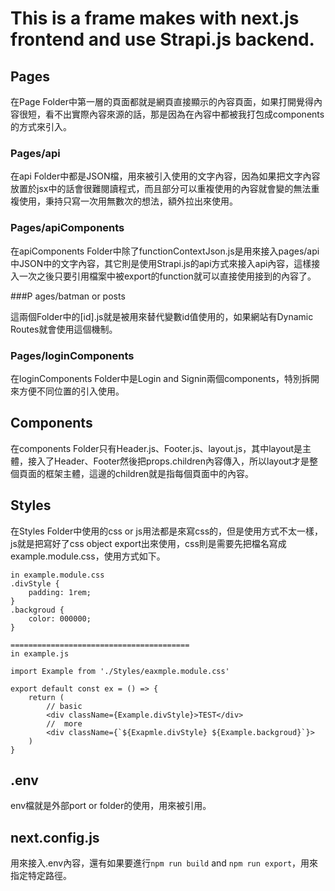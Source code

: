 # This is a frame makes with next.js frontend and use Strapi.js backend.

## Pages

在Page Folder中第一層的頁面都就是網頁直接顯示的內容頁面，如果打開覺得內容很短，看不出實際內容來源的話，那是因為在內容中都被我打包成components的方式來引入。

### Pages/api

在api Folder中都是JSON檔，用來被引入使用的文字內容，因為如果把文字內容放置於jsx中的話會很難閱讀程式，而且部分可以重複使用的內容就會變的無法重複使用，秉持只寫一次用無數次的想法，額外拉出來使用。

### Pages/apiComponents

在apiComponents Folder中除了functionContextJson.js是用來接入pages/api中JSON中的文字內容，其它則是使用Strapi.js的api方式來接入api內容，這樣接入一次之後只要引用檔案中被export的function就可以直接使用接到的內容了。

###P ages/batman or posts

這兩個Folder中的[id].js就是被用來替代變數id值使用的，如果網站有Dynamic Routes就會使用這個機制。

### Pages/loginComponents

在loginComponents Folder中是Login and Signin兩個components，特別拆開來方便不同位置的引入使用。

## Components

在components Folder只有Header.js、Footer.js、layout.js，其中layout是主體，接入了Header、Footer然後把props.children內容傳入，所以layout才是整個頁面的框架主體，這邊的children就是指每個頁面中的內容。

## Styles

在Styles Folder中使用的css or js用法都是來寫css的，但是使用方式不太一樣，js就是把寫好了css object export出來使用，css則是需要先把檔名寫成example.module.css，使用方式如下。

```
in example.module.css
.divStyle {
	padding: 1rem;
}
.backgroud {
	color: 000000;
}

========================================
in example.js

import Example from './Styles/eaxmple.module.css'

export default const ex = () => {
	return (
		// basic
		<div className={Example.divStyle}>TEST</div>
		//  more
		<div className={`${Exapmle.divStyle} ${Example.backgroud}`}>
	)
}
```

## .env

env檔就是外部port or folder的使用，用來被引用。

## next.config.js

用來接入.env內容，還有如果要進行`npm run build` and  `npm run export`，用來指定特定路徑。

